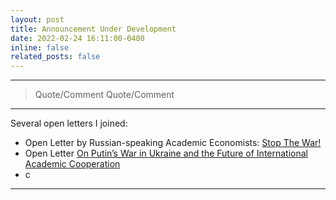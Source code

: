 ```yaml
---
layout: post
title: Announcement Under Development
date: 2022-02-24 16:11:00-0400
inline: false
related_posts: false
---
```


***

> Quote/Comment
> Quote/Comment

***



Several open letters I joined:

<ul>
    <li>
        Open Letter by Russian-speaking Academic Economists: <a href="https://sites.google.com/view/netvoine-en">Stop The War!</a>
    </li>
    <li>
        Open Letter <a href="https://academiccooperationletter.wordpress.com/">On Putin’s War in Ukraine and the Future of International Academic Cooperation</a>
    </li>
    <li>c</li>
</ul>



***



